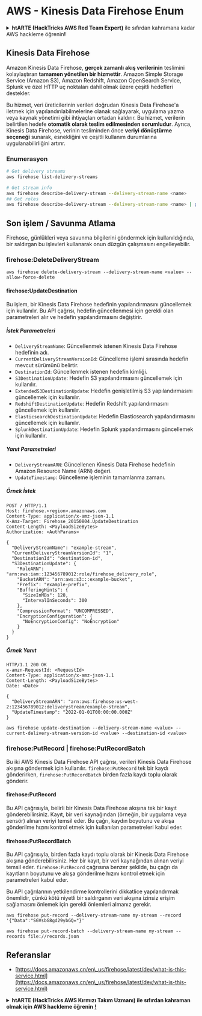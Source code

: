 # AWS - Kinesis Data Firehose Enum

<details>

<summary><strong>htARTE (HackTricks AWS Red Team Expert)</strong> ile sıfırdan kahramana kadar AWS hackleme öğrenin<strong>!</strong></summary>

HackTricks'i desteklemenin diğer yolları:

* Şirketinizi HackTricks'te **reklamınızı görmek** veya **HackTricks'i PDF olarak indirmek** için [**ABONELİK PLANLARI**](https://github.com/sponsors/carlospolop)'na göz atın!
* [**Resmi PEASS & HackTricks ürünlerini**](https://peass.creator-spring.com) edinin
* [**The PEASS Family**](https://opensea.io/collection/the-peass-family) keşfedin, özel [**NFT'lerimiz**](https://opensea.io/collection/the-peass-family) koleksiyonumuz
* 💬 [**Discord grubuna**](https://discord.gg/hRep4RUj7f) veya [**telegram grubuna**](https://t.me/peass) **katılın** veya **Twitter** 🐦 [**@hacktricks_live**](https://twitter.com/hacktricks_live)'ı **takip edin**.
* **Hacking hilelerinizi** [**HackTricks**](https://github.com/carlospolop/hacktricks) ve [**HackTricks Cloud**](https://github.com/carlospolop/hacktricks-cloud) github reposuna **PR göndererek** paylaşın.

</details>

## Kinesis Data Firehose

Amazon Kinesis Data Firehose, **gerçek zamanlı akış verilerinin** teslimini kolaylaştıran **tamamen yönetilen bir hizmettir**. Amazon Simple Storage Service (Amazon S3), Amazon Redshift, Amazon OpenSearch Service, Splunk ve özel HTTP uç noktaları dahil olmak üzere çeşitli hedefleri destekler.

Bu hizmet, veri üreticilerinin verileri doğrudan Kinesis Data Firehose'a iletmek için yapılandırılabilmelerine olanak sağlayarak, uygulama yazma veya kaynak yönetimi gibi ihtiyaçları ortadan kaldırır. Bu hizmet, verilerin belirtilen hedefe **otomatik olarak teslim edilmesinden sorumludur**. Ayrıca, Kinesis Data Firehose, verinin tesliminden önce **veriyi dönüştürme seçeneği** sunarak, esnekliğini ve çeşitli kullanım durumlarına uygulanabilirliğini artırır.

### Enumerasyon
```bash
# Get delivery streams
aws firehose list-delivery-streams

# Get stream info
aws firehose describe-delivery-stream --delivery-stream-name <name>
## Get roles
aws firehose describe-delivery-stream --delivery-stream-name <name> | grep -i RoleARN
```
## Son işlem / Savunma Atlama

Firehose, günlükleri veya savunma bilgilerini göndermek için kullanıldığında, bir saldırgan bu işlevleri kullanarak onun düzgün çalışmasını engelleyebilir.

### firehose:DeleteDeliveryStream
```
aws firehose delete-delivery-stream --delivery-stream-name <value> --allow-force-delete
```
#### firehose:UpdateDestination

Bu işlem, bir Kinesis Data Firehose hedefinin yapılandırmasını güncellemek için kullanılır. Bu API çağrısı, hedefin güncellenmesi için gerekli olan parametreleri alır ve hedefin yapılandırmasını değiştirir.

##### İstek Parametreleri

- `DeliveryStreamName`: Güncellenmek istenen Kinesis Data Firehose hedefinin adı.
- `CurrentDeliveryStreamVersionId`: Güncelleme işlemi sırasında hedefin mevcut sürümünü belirtir.
- `DestinationId`: Güncellenmek istenen hedefin kimliği.
- `S3DestinationUpdate`: Hedefin S3 yapılandırmasını güncellemek için kullanılır.
- `ExtendedS3DestinationUpdate`: Hedefin genişletilmiş S3 yapılandırmasını güncellemek için kullanılır.
- `RedshiftDestinationUpdate`: Hedefin Redshift yapılandırmasını güncellemek için kullanılır.
- `ElasticsearchDestinationUpdate`: Hedefin Elasticsearch yapılandırmasını güncellemek için kullanılır.
- `SplunkDestinationUpdate`: Hedefin Splunk yapılandırmasını güncellemek için kullanılır.

##### Yanıt Parametreleri

- `DeliveryStreamARN`: Güncellenen Kinesis Data Firehose hedefinin Amazon Resource Name (ARN) değeri.
- `UpdateTimestamp`: Güncelleme işleminin tamamlanma zamanı.

##### Örnek İstek

```plaintext
POST / HTTP/1.1
Host: firehose.<region>.amazonaws.com
Content-Type: application/x-amz-json-1.1
X-Amz-Target: Firehose_20150804.UpdateDestination
Content-Length: <PayloadSizeBytes>
Authorization: <AuthParams>

{
  "DeliveryStreamName": "example-stream",
  "CurrentDeliveryStreamVersionId": "1",
  "DestinationId": "destination-id",
  "S3DestinationUpdate": {
    "RoleARN": "arn:aws:iam::123456789012:role/firehose_delivery_role",
    "BucketARN": "arn:aws:s3:::example-bucket",
    "Prefix": "example-prefix",
    "BufferingHints": {
      "SizeInMBs": 128,
      "IntervalInSeconds": 300
    },
    "CompressionFormat": "UNCOMPRESSED",
    "EncryptionConfiguration": {
      "NoEncryptionConfig": "NoEncryption"
    }
  }
}
```

##### Örnek Yanıt

```plaintext
HTTP/1.1 200 OK
x-amzn-RequestId: <RequestId>
Content-Type: application/x-amz-json-1.1
Content-Length: <PayloadSizeBytes>
Date: <Date>

{
  "DeliveryStreamARN": "arn:aws:firehose:us-west-2:123456789012:deliverystream/example-stream",
  "UpdateTimestamp": "2022-01-01T00:00:00.000Z"
}
```
```
aws firehose update-destination --delivery-stream-name <value> --current-delivery-stream-version-id <value> --destination-id <value>
```
### firehose:PutRecord | firehose:PutRecordBatch

Bu iki AWS Kinesis Data Firehose API çağrısı, verileri Kinesis Data Firehose akışına göndermek için kullanılır. `firehose:PutRecord` tek bir kaydı gönderirken, `firehose:PutRecordBatch` birden fazla kaydı toplu olarak gönderir.

#### firehose:PutRecord

Bu API çağrısıyla, belirli bir Kinesis Data Firehose akışına tek bir kayıt gönderebilirsiniz. Kayıt, bir veri kaynağından (örneğin, bir uygulama veya sensör) alınan veriyi temsil eder. Bu çağrı, kaydın boyutunu ve akışa gönderilme hızını kontrol etmek için kullanılan parametreleri kabul eder.

#### firehose:PutRecordBatch

Bu API çağrısıyla, birden fazla kaydı toplu olarak bir Kinesis Data Firehose akışına gönderebilirsiniz. Her bir kayıt, bir veri kaynağından alınan veriyi temsil eder. `firehose:PutRecord` çağrısına benzer şekilde, bu çağrı da kayıtların boyutunu ve akışa gönderilme hızını kontrol etmek için parametreleri kabul eder.

Bu API çağrılarının yetkilendirme kontrollerini dikkatlice yapılandırmak önemlidir, çünkü kötü niyetli bir saldırganın veri akışına izinsiz erişim sağlamasını önlemek için gerekli önlemleri almanız gerekir.
```
aws firehose put-record --delivery-stream-name my-stream --record '{"Data":"SGVsbG8gd29ybGQ="}'

aws firehose put-record-batch --delivery-stream-name my-stream --records file://records.json
```
## Referanslar

* [https://docs.amazonaws.cn/en\_us/firehose/latest/dev/what-is-this-service.html](https://docs.amazonaws.cn/en\_us/firehose/latest/dev/what-is-this-service.html)

<details>

<summary><strong>htARTE (HackTricks AWS Kırmızı Takım Uzmanı) ile sıfırdan kahraman olmak için AWS hackleme öğrenin</strong> <a href="https://training.hacktricks.xyz/courses/arte"><strong>!</strong></a><strong></strong></summary>

HackTricks'i desteklemenin diğer yolları:

* **Şirketinizi HackTricks'te reklamınızı görmek veya HackTricks'i PDF olarak indirmek isterseniz** [**ABONELİK PLANLARI**](https://github.com/sponsors/carlospolop)'na göz atın!
* [**Resmi PEASS & HackTricks ürünlerini**](https://peass.creator-spring.com) edinin
* Özel [**NFT'lerimizden oluşan PEASS Ailesi'ni**](https://opensea.io/collection/the-peass-family) keşfedin
* 💬 [**Discord grubuna**](https://discord.gg/hRep4RUj7f) veya [**telegram grubuna**](https://t.me/peass) **katılın** veya **Twitter** 🐦 [**@hacktricks_live**](https://twitter.com/hacktricks_live)'ı takip edin.
* **Hacking hilelerinizi** [**HackTricks**](https://github.com/carlospolop/hacktricks) ve [**HackTricks Cloud**](https://github.com/carlospolop/hacktricks-cloud) github depolarına **PR göndererek** paylaşın.

</details>
